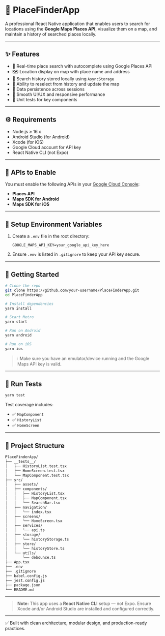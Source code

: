 # 📍 PlaceFinderApp

A professional React Native application that enables users to search for locations using the **Google Maps Places API**, visualize them on a map, and maintain a history of searched places locally.

---

## ✨ Features

- 🔎 Real-time place search with autocomplete using Google Places API  
- 🗺️ Location display on map with place name and address  
- 📜 Search history stored locally using `AsyncStorage`  
- 🔁 Ability to reselect from history and update the map  
- 💾 Data persistence across sessions  
- 📱 Smooth UI/UX and responsive performance  
- 🧪 Unit tests for key components  

---

## ⚙️ Requirements

- Node.js ≥ 16.x  
- Android Studio (for Android)  
- Xcode (for iOS)  
- Google Cloud account for API key  
- React Native CLI (not Expo)  

---

## 🧪 APIs to Enable

You must enable the following APIs in your [Google Cloud Console](https://console.cloud.google.com):

- **Places API**  
- **Maps SDK for Android**  
- **Maps SDK for iOS**  

---

## 🔐 Setup Environment Variables

1. Create a `.env` file in the root directory:
   ```env
   GOOGLE_MAPS_API_KEY=your_google_api_key_here
   ```

2. Ensure `.env` is listed in `.gitignore` to keep your API key secure.

---

## 🚀 Getting Started

```bash
# Clone the repo
git clone https://github.com/your-username/PlaceFinderApp.git
cd PlaceFinderApp

# Install dependencies
yarn install

# Start Metro
yarn start

# Run on Android
yarn android

# Run on iOS
yarn ios
```

> ℹ️ Make sure you have an emulator/device running and the Google Maps API key is valid.

---

## 🧪 Run Tests

```bash
yarn test
```

Test coverage includes:

- ✅ `MapComponent`
- ✅ `HistoryList`
- ✅ `HomeScreen`

---

## 📁 Project Structure

```bash
PlaceFinderApp/
├── __tests__/
│   ├── HistoryList.test.tsx
│   ├── HomeScreen.test.tsx
│   └── MapComponent.test.tsx
├── src/
│   ├── assets/
│   ├── components/
│   │   ├── HistoryList.tsx
│   │   ├── MapComponent.tsx
│   │   └── SearchBar.tsx
│   ├── navigation/
│   │   └── index.tsx
│   ├── screens/
│   │   └── HomeScreen.tsx
│   ├── services/
│   │   └── api.ts
│   ├── storage/
│   │   └── historyStorage.ts
│   ├── store/
│   │   └── historyStore.ts
│   └── utils/
│       └── debounce.ts
├── App.tsx
├── .env
├── .gitignore
├── babel.config.js
├── jest.config.js
├── package.json
└── README.md
```

---

> **Note:** This app uses a **React Native CLI** setup — not Expo. Ensure Xcode and/or Android Studio are installed and configured correctly.

---

✅ Built with clean architecture, modular design, and production-ready practices.